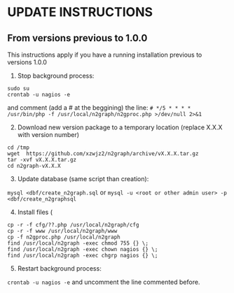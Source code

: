# UPDATE INSTRUCTIONS

## From versions previous to 1.0.0

This instructions apply if you have a running installation previous to versions 1.0.0

1. Stop background process:
```
sudo su
crontab -u nagios -e
```
and comment (add a # at the beggining) the line: `# */5 * * * * /usr/bin/php -f /usr/local/n2graph/n2gproc.php >/dev/null 2>&1`

2. Download new version package to a temporary location (replace X.X.X with version number)
```
cd /tmp
wget  https://github.com/xzwjz2/n2graph/archive/vX.X.X.tar.gz
tar -xvf vX.X.X.tar.gz
cd n2graph-vX.X.X
```
3. Update database (same script than creation):

`mysql <dbf/create_n2graph.sql` or `mysql -u <root or other admin user> -p <dbf/create_n2graphsql`

4. Install files (
```
cp -r -f cfg/??.php /usr/local/n2graph/cfg
cp -r -f www /usr/local/n2graph/www
cp -f n2gproc.php /usr/local/n2graph
find /usr/local/n2graph -exec chmod 755 {} \;
find /usr/local/n2graph -exec chown nagios {} \;
find /usr/local/n2graph -exec chgrp nagios {} \;
```
5. Restart background process:

`crontab -u nagios -e` and uncomment the line commented before.
